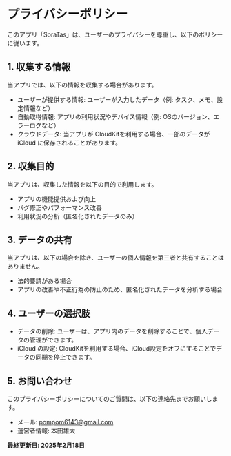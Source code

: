 # プライバシーポリシー

このアプリ「SoraTas」は、ユーザーのプライバシーを尊重し、以下のポリシーに従います。

## 1. 収集する情報
当アプリでは、以下の情報を収集する場合があります。
- ユーザーが提供する情報: ユーザーが入力したデータ（例: タスク、メモ、設定情報など）
- 自動取得情報: アプリの利用状況やデバイス情報（例: OSのバージョン、エラーログなど）
- クラウドデータ: 当アプリが CloudKitを利用する場合、一部のデータが iCloud に保存されることがあります。

## 2. 収集目的
当アプリは、収集した情報を以下の目的で利用します。
- アプリの機能提供および向上
- バグ修正やパフォーマンス改善
- 利用状況の分析（匿名化されたデータのみ）

## 3. データの共有
当アプリは、以下の場合を除き、ユーザーの個人情報を第三者と共有することはありません。
- 法的要請がある場合
- アプリの改善や不正行為の防止のため、匿名化されたデータを分析する場合

## 4. ユーザーの選択肢
- データの削除: ユーザーは、アプリ内のデータを削除することで、個人データの管理ができます。
- iCloud の設定: CloudKitを利用する場合、iCloud設定をオフにすることでデータの同期を停止できます。

## 5. お問い合わせ
このプライバシーポリシーについてのご質問は、以下の連絡先までお願いします。
- メール: pompom6143@gmail.com
- 運営者情報: 本田雄大

**最終更新日: 2025年2月18日**
